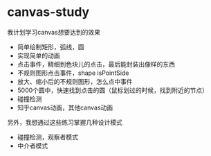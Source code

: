 # canvas-study

我计划学习canvas想要达到的效果

- 简单绘制矩形，弧线，圆
- 实现简单的动画
- 点击事件，精细到色块儿的点击，最后能封装出像样的东西
- 不规则图形点击事件，shape isPointSide
- 放大、缩小后的不规则图形，怎么点中事件
- 5000个圆中，快速找到点击的圆（鼠标划过的时候，找到附近的节点）
- 碰撞检测
- 知乎canvas动画，其他canvas动画


另外，我想通过这些练习掌握几种设计模式
- 碰撞检测，观察者模式
- 中介者模式
